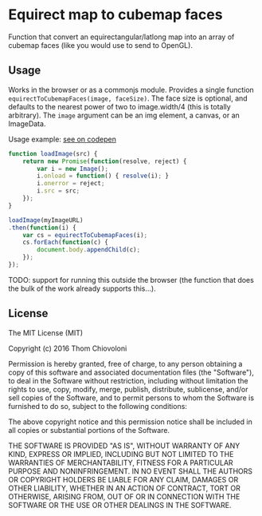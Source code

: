 # Equirect map to cubemap faces

Function that convert an equirectangular/latlong map into an array of cubemap faces (like you would use to send to OpenGL).

## Usage

Works in the browser or as a commonjs module. Provides a single function `equirectToCubemapFaces(image, faceSize)`. The face size is optional, and defaults to the nearest power of two to image.width/4 (this is totally arbitrary). The `image` argument can be an img element, a canvas, or an ImageData.

Usage example: [see on codepen](http://codepen.io/thomcc/pen/YqXQoo/)

```js
function loadImage(src) {
	return new Promise(function(resolve, reject) {
		var i = new Image();
		i.onload = function() { resolve(i); }
		i.onerror = reject;
		i.src = src;
	});
}

loadImage(myImageURL)
.then(function(i) {
	var cs = equirectToCubemapFaces(i);
	cs.forEach(function(c) {
		document.body.appendChild(c);
	});
});
```

TODO: support for running this outside the browser (the function that does the bulk of the work already supports this...).

## License

The MIT License (MIT)

Copyright (c) 2016 Thom Chiovoloni

Permission is hereby granted, free of charge, to any person obtaining a copy of this software and associated documentation files (the "Software"), to deal in the Software without restriction, including without limitation the rights to use, copy, modify, merge, publish, distribute, sublicense, and/or sell copies of the Software, and to permit persons to whom the Software is furnished to do so, subject to the following conditions:

The above copyright notice and this permission notice shall be included in all copies or substantial portions of the Software.

THE SOFTWARE IS PROVIDED "AS IS", WITHOUT WARRANTY OF ANY KIND, EXPRESS OR IMPLIED, INCLUDING BUT NOT LIMITED TO THE WARRANTIES OF MERCHANTABILITY, FITNESS FOR A PARTICULAR PURPOSE AND NONINFRINGEMENT. IN NO EVENT SHALL THE AUTHORS OR COPYRIGHT HOLDERS BE LIABLE FOR ANY CLAIM, DAMAGES OR OTHER LIABILITY, WHETHER IN AN ACTION OF CONTRACT, TORT OR OTHERWISE, ARISING FROM, OUT OF OR IN CONNECTION WITH THE SOFTWARE OR THE USE OR OTHER DEALINGS IN THE SOFTWARE.
